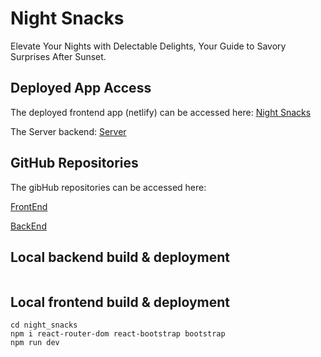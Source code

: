 
# Night Snacks
Elevate Your Nights with Delectable Delights, Your Guide to Savory Surprises After Sunset.

## Deployed App Access

The deployed frontend app (netlify) can be accessed here: [Night Snacks](https://main--spectacular-palmier-bc8125.netlify.app)

The Server backend: [Server](https://night-snacks.onrender.com)


## GitHub Repositories

The gibHub repositories can be accessed here:

[FrontEnd](https://github.com/jorammercado/night_snacks)

[BackEnd](https://github.com/jorammercado/night_snacks_server)

## Local backend build & deployment 

```
```

## Local frontend build & deployment 

```
cd night_snacks
npm i react-router-dom react-bootstrap bootstrap
npm run dev
```

